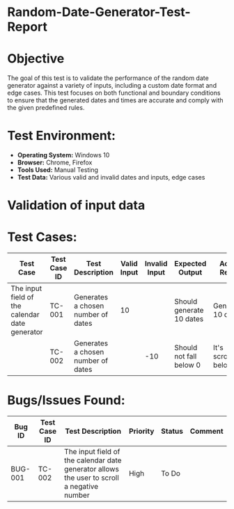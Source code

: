 # Random-Date-Generator-Test-Report

# Objective
The goal of this test is to validate the performance of the random date generator against a variety of inputs, including a custom date format and edge cases. 
This test focuses on both functional and boundary conditions to ensure that the generated dates and times are accurate and comply with the given predefined rules.

# Test Environment:
* **Operating System:** Windows 10
* **Browser:** Chrome, Firefox
* **Tools Used:** Manual Testing
* **Test Data:** Various valid and invalid dates and inputs, edge cases

# Validation of input data
# Test Cases:
| Test Case | Test Case ID | Test Description | Valid Input | Invalid Input | Expected Output | Actual Result | Status | Comment |
| -------- | ------ | -------- | ------- | --- | -------  | ---- | ----- | ---- |
| The input field of the calendar date generator | TC-001 | Generates a chosen number of dates | 10 |   | Should generate 10 dates | Generated 10 dates | Pass |  |
|          | TC-002 | Generates a chosen number of dates |  | -10 | Should not fall below 0 | It's scrolling below 0 | Fail |    |


# Bugs/Issues Found:
Bug ID | Test Case ID | Test Description | Priority | Status | Comment |
| ----------- | ------ | --------- | ----- | ------- | ------ |
|   BUG-001 | TC-002 | The input field of the calendar date generator allows the user to scroll a negative number | High | To Do | |
